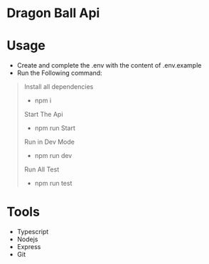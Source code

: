 # Dragon Ball Api

# Usage
- Create and complete the .env with the content of .env.example
- Run the Following command:
> Install all dependencies
> - npm i
> 
> Start The Api
> - npm run Start
> 
> Run in Dev Mode
> - npm run dev
> 
> Run All Test
> - npm run test

# Tools
- Typescript
- Nodejs
- Express
- Git

